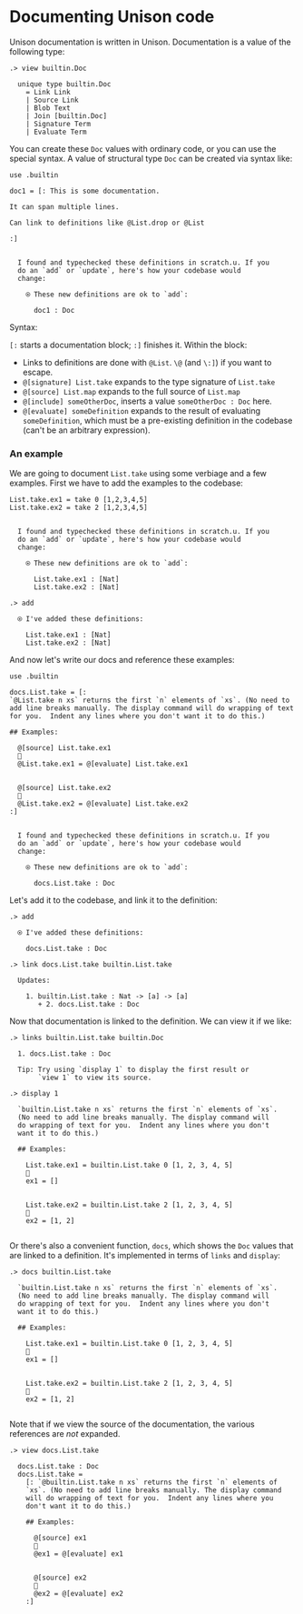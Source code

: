 # Documenting Unison code

Unison documentation is written in Unison. Documentation is a value of the following type:

```ucm
.> view builtin.Doc

  unique type builtin.Doc
    = Link Link
    | Source Link
    | Blob Text
    | Join [builtin.Doc]
    | Signature Term
    | Evaluate Term

```
You can create these `Doc` values with ordinary code, or you can use the special syntax. A value of structural type `Doc` can be created via syntax like:

```unison
use .builtin

doc1 = [: This is some documentation.

It can span multiple lines.

Can link to definitions like @List.drop or @List

:]
```

```ucm

  I found and typechecked these definitions in scratch.u. If you
  do an `add` or `update`, here's how your codebase would
  change:
  
    ⍟ These new definitions are ok to `add`:
    
      doc1 : Doc

```
Syntax:

`[:` starts a documentation block; `:]` finishes it. Within the block:

* Links to definitions are done with `@List`. `\@` (and `\:]`) if you want to escape.
* `@[signature] List.take` expands to the type signature of `List.take`
* `@[source] List.map` expands to the full source of `List.map`
* `@[include] someOtherDoc`, inserts a value `someOtherDoc : Doc` here.
* `@[evaluate] someDefinition` expands to the result of evaluating `someDefinition`, which must be a pre-existing definition in the codebase (can't be an arbitrary expression).

### An example

We are going to document `List.take` using some verbiage and a few examples. First we have to add the examples to the codebase:

```unison
List.take.ex1 = take 0 [1,2,3,4,5]
List.take.ex2 = take 2 [1,2,3,4,5]
```

```ucm

  I found and typechecked these definitions in scratch.u. If you
  do an `add` or `update`, here's how your codebase would
  change:
  
    ⍟ These new definitions are ok to `add`:
    
      List.take.ex1 : [Nat]
      List.take.ex2 : [Nat]

```
```ucm
.> add

  ⍟ I've added these definitions:
  
    List.take.ex1 : [Nat]
    List.take.ex2 : [Nat]

```
And now let's write our docs and reference these examples:

```unison
use .builtin

docs.List.take = [:
`@List.take n xs` returns the first `n` elements of `xs`. (No need to add line breaks manually. The display command will do wrapping of text for you.  Indent any lines where you don't want it to do this.)

## Examples:

  @[source] List.take.ex1
  🔽
  @List.take.ex1 = @[evaluate] List.take.ex1


  @[source] List.take.ex2
  🔽
  @List.take.ex2 = @[evaluate] List.take.ex2
:]
```

```ucm

  I found and typechecked these definitions in scratch.u. If you
  do an `add` or `update`, here's how your codebase would
  change:
  
    ⍟ These new definitions are ok to `add`:
    
      docs.List.take : Doc

```
Let's add it to the codebase, and link it to the definition:

```ucm
.> add

  ⍟ I've added these definitions:
  
    docs.List.take : Doc

.> link docs.List.take builtin.List.take

  Updates:
  
    1. builtin.List.take : Nat -> [a] -> [a]
       + 2. docs.List.take : Doc

```
Now that documentation is linked to the definition. We can view it if we like:

```ucm
.> links builtin.List.take builtin.Doc

  1. docs.List.take : Doc
  
  Tip: Try using `display 1` to display the first result or
       `view 1` to view its source.

.> display 1

  `builtin.List.take n xs` returns the first `n` elements of `xs`.
  (No need to add line breaks manually. The display command will
  do wrapping of text for you.  Indent any lines where you don't
  want it to do this.)
  
  ## Examples:
  
    List.take.ex1 = builtin.List.take 0 [1, 2, 3, 4, 5]
    🔽
    ex1 = []
  
  
    List.take.ex2 = builtin.List.take 2 [1, 2, 3, 4, 5]
    🔽
    ex2 = [1, 2]
  

```
Or there's also a convenient function, `docs`, which shows the `Doc` values that are linked to a definition. It's implemented in terms of `links` and `display`:

```ucm
.> docs builtin.List.take

  `builtin.List.take n xs` returns the first `n` elements of `xs`.
  (No need to add line breaks manually. The display command will
  do wrapping of text for you.  Indent any lines where you don't
  want it to do this.)
  
  ## Examples:
  
    List.take.ex1 = builtin.List.take 0 [1, 2, 3, 4, 5]
    🔽
    ex1 = []
  
  
    List.take.ex2 = builtin.List.take 2 [1, 2, 3, 4, 5]
    🔽
    ex2 = [1, 2]
  

```
Note that if we view the source of the documentation, the various references are *not* expanded.

```ucm
.> view docs.List.take

  docs.List.take : Doc
  docs.List.take =
    [: `@builtin.List.take n xs` returns the first `n` elements of
    `xs`. (No need to add line breaks manually. The display command
    will do wrapping of text for you.  Indent any lines where you
    don't want it to do this.)
    
    ## Examples:
    
      @[source] ex1
      🔽
      @ex1 = @[evaluate] ex1
    
    
      @[source] ex2
      🔽
      @ex2 = @[evaluate] ex2
    :]

```
